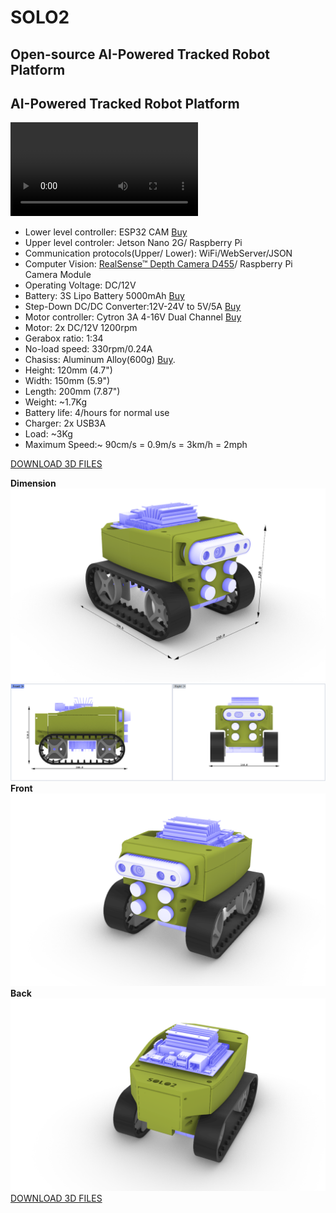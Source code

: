 # SOLO2
## Open-source AI-Powered Tracked Robot Platform
## AI-Powered Tracked Robot Platform

![SOLO2](assets/video.mp4)

- Lower level controller: ESP32 CAM [Buy](https://www.amazon.ca/CANADUINO-pcs-ESP32-CAM-Thinker-Bluetooth/dp/B07WZ4WCC6/ref=sr_1_7?crid=3DIZSMJEGZ3AJ&keywords=esp32+cam&qid=1663707951&sprefix=esp32+cam%2Caps%2C84&sr=8-7
)
- Upper level controler: Jetson Nano 2G/ Raspberry Pi 
- Communication protocols(Upper/ Lower): WiFi/WebServer/JSON 
- Computer Vision: [RealSense™ Depth Camera D455](https://www.intelrealsense.com/depth-camera-d455/)/ Raspberry Pi Camera Module
- Operating Voltage: DC/12V
- Battery: 3S Lipo Battery 5000mAh [Buy](https://www.amazon.ca/gp/product/B07XD2MCPH/ref=ppx_yo_dt_b_search_asin_title?ie=UTF8&psc=1)
- Step-Down DC/DC Converter:12V-24V to 5V/5A [Buy](https://www.aliexpress.com/item/32516634808.html?spm=a2g0o.order_list.0.0.67291802vUQCx2)
- Motor controller: Cytron 3A 4-16V Dual Channel [Buy](https://www.robotshop.com/ca/en/cytron-3a-4-16v-dual-channel-dc-motor-driver.html)
- Motor: 2x DC/12V 1200rpm
- Gerabox ratio: 1:34
- No-load speed: 330rpm/0.24A
- Chasiss: Aluminum Alloy(600g)  [Buy](https://www.aliexpress.com/item/32944557979.html?spm=a2g0o.order_list.0.0.27821802M6zRNH).
- Height: 120mm (4.7")
- Width: 150mm (5.9")
- Length: 200mm (7.87")
- Weight: ~1.7Kg 
- Battery life: 4/hours for normal use
- Charger: 2x USB3A 
- Load: ~3Kg
- Maximum Speed:~ 90cm/s = 0.9m/s = 3km/h = 2mph

[DOWNLOAD 3D FILES](/assets/stl)

**Dimension**
![This is an image](/assets/images/SOLO2_DIM.png)
![This is an image](/assets/images/DIM.png)
**Front**
![This is an image](/assets/images/SOLO2_FRONT.png)
**Back**
![This is an image](/assets/images/SOLO2_BACK.png)
[DOWNLOAD 3D FILES](/assets/stl)
